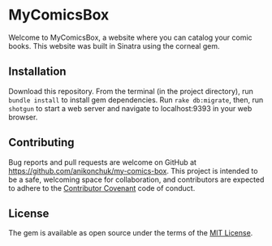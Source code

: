 # MyComicsBox

Welcome to MyComicsBox, a website where you can catalog your comic books. This website was built in Sinatra using the corneal gem.

## Installation

Download this repository. From the terminal (in the project directory), run ```bundle install``` to install gem dependencies. Run ```rake db:migrate```, then, run ```shotgun``` to start a web server and navigate to localhost:9393 in your web browser.


## Contributing

Bug reports and pull requests are welcome on GitHub at https://github.com/anikonchuk/my-comics-box. This project is intended to be a safe, welcoming space for collaboration, and contributors are expected to adhere to the [Contributor Covenant](http://contributor-covenant.org) code of conduct.

## License

The gem is available as open source under the terms of the [MIT License](https://opensource.org/licenses/MIT).
